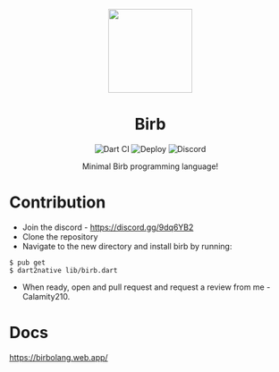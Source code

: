 <p align="center"><img src="misc/logo.png" height="150px"></p>
<h1 align="center">Birb</h1>
<p align="center">
    <img alt="Dart CI" src="https://github.com/Calamity210/BirbLang/workflows/Dart CI/badge.svg">
    <img alt="Deploy" src="https://github.com/Calamity210/BirbLang/workflows/Deploy/badge.svg">
    <img alt="Discord" src="https://img.shields.io/discord/733507194560970783">
</p>
<p align="center">Minimal Birb programming language!</p>

# Contribution

- Join the discord - https://discord.gg/9dq6YB2
- Clone the repository
- Navigate to the new directory and install birb by running:
```shell
$ pub get
$ dart2native lib/birb.dart
```
- When ready, open and pull request and request a review from me - Calamity210.

# Docs
https://birbolang.web.app/
